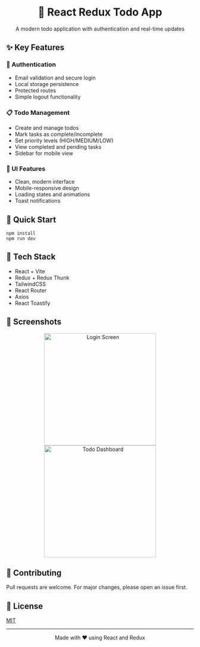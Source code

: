<div align="center">
  <h1>📝 React Redux Todo App</h1>
  <p>A modern todo application with authentication and real-time updates</p>
</div>

## ✨ Key Features

### 🔐 Authentication

- Email validation and secure login
- Local storage persistence
- Protected routes
- Simple logout functionality

### 📋 Todo Management

- Create and manage todos
- Mark tasks as complete/incomplete
- Set priority levels (HIGH/MEDIUM/LOW)
- View completed and pending tasks
- Sidebar for mobile view

### 🎨 UI Features

- Clean, modern interface
- Mobile-responsive design
- Loading states and animations
- Toast notifications

## 🚀 Quick Start

```
npm install
npm run dev
```

## 🔧 Tech Stack

- React + Vite
- Redux + Redux Thunk
- TailwindCSS
- React Router
- Axios
- React Toastify

## 📱 Screenshots

<div align="center">
  <img src="login-screen.png" alt="Login Screen" width="300"/>
  <img src="todo-dashboard.png" alt="Todo Dashboard" width="300"/>
</div>

## 🤝 Contributing

Pull requests are welcome. For major changes, please open an issue first.

## 📝 License

[MIT](https://choosealicense.com/licenses/mit/)

---

<div align="center">
  Made with ❤️ using React and Redux
</div>
